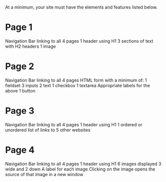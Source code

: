 At a minimum, your site must have the elements and features listed below.

# Page 1

Navigation Bar linking to all 4 pages
1 header using H1
3 sections of text with H2 headers
1 image

# Page 2

Navigation Bar linking to all 4 pages
HTML form with a minimum of:
1 fieldset
3 inputs
2 text
1 checkbox
1 textarea
Appropriate labels for the above
1 button

# Page 3

Navigation Bar linking to all 4 pages
1 header using H1
1 ordered or unordered list of links to 5 other websites

# Page 4

Navigation Bar linking to all 4 pages
1 header using H1
6 images displayed 3 wide and 2 down
A label for each image
Clicking on the image opens the source of that image in a new window
